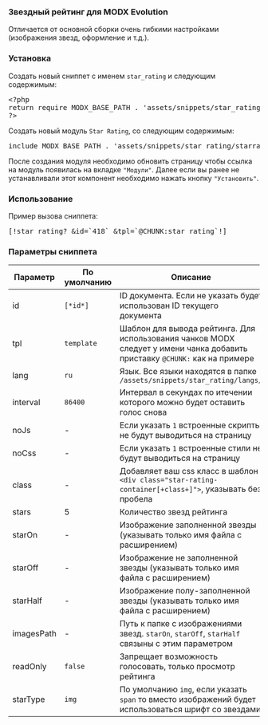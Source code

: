 
<meta http-equiv="Content-Type" content="text/html; charset=utf-8">
<h3>Звездный рейтинг для MODX Evolution </h3>
Отличается от основной сборки очень гибкими настройками (изображения звезд, оформление и т.д.).
<h3 class="sub-header">Установка<a class="pull-right" data-toggle="tooltip" data-placement="left" title="СКАЧАТЬ" href="assets/files/MODX-Evolution-Star-Rating-jquery.raty.zip.html"><i class="fa fa-lg fa-download"></i></a></h3>
<p>Создать новый сниппет с именем <code>star_rating</code> и следующим содержимым:</p>
<pre class="brush: php;">
&lt;?php
return require MODX_BASE_PATH . 'assets/snippets/star_rating/snippet.php';
?&gt;
</pre>
<p>Создать новый модуль <code>Star Rating</code>, со следующим содержимым:</p>
<pre class="brush: php;">
include MODX_BASE_PATH . 'assets/snippets/star_rating/starrating.module.php';
</pre>
<p>После создания модуля необходимо обновить страницу чтобы ссылка на модуль появилась на вкладке <code>"Модули"</code>. Далее если вы ранее не устанавливали этот компонент необходимо нажать кнопку <code>"Установить"</code>.</p>
<h3 class="sub-header">Использование</h3>
<p>Пример вызова сниппета:</p>
<pre class="brush: html;">
[!star_rating? &amp;id=`418` &amp;tpl=`@CHUNK:star_rating`!]
</pre>
<h3 class="sub-header">Параметры сниппета</h3>
<table class="table table-striped table-vcenter table-bordered table-condensed">
	<thead>
		<tr>
			<th>Параметр</th>
			<th class="text-center">По умолчанию</th>
			<th>Описание</th>
		</tr>
	</thead>
	<tbody>
		<tr>
			<td><span class="text-bold">id</span></td>
			<td class="text-center"><code>[*id*]</code></td>
			<td>ID документа. Если не указать будет использован ID текущего документа</td>
		</tr>
		<tr>
			<td><span class="text-bold">tpl</span></td>
			<td class="text-center"><code>template</code></td>
			<td>Шаблон для вывода рейтинга. Для использования чанков MODX следует у имени чанка добавить приставку <code>@CHUNK:</code> как на примере</td>
		</tr>
		<tr>
			<td><span class="text-bold">lang</span></td>
			<td class="text-center"><code>ru</code></td>
			<td>Язык. Все языки находятся в папке <code>/assets/snippets/star_rating/langs/</code></td>
		</tr>
		<tr>
			<td><span class="text-bold">interval</span></td>
			<td class="text-center"><code>86400</code></td>
			<td>Интервал в секундах по итечении которого можно будет оставить голос снова</td>
		</tr>
		<tr>
			<td><span class="text-bold">noJs</span></td>
			<td class="text-center">-</td>
			<td>Если указать <code>1</code> встроенные скрипты не будут выводиться на страницу</td>
		</tr>
		<tr>
			<td><span class="text-bold">noCss</span></td>
			<td class="text-center">-</td>
			<td>Если указать <code>1</code> встроенные стили не будут выводиться на страницу</td>
		</tr>
		<tr>
			<td><span class="text-bold">class</span></td>
			<td class="text-center">-</td>
			<td>Добавляет ваш css класс в шаблон <code>&lt;div class="star-rating-container[+class+]"&gt;</code>, указывать без пробела</td>
		</tr>
		<tr>
			<td><span class="text-bold">stars</span></td>
			<td class="text-center">5</td>
			<td>Количество звезд рейтинга</td>
		</tr>
		<tr>
			<td><span class="text-bold">starOn</span></td>
			<td class="text-center">-</td>
			<td>Изображение заполненной звезды (указывать только имя файла с расширением)</td>
		</tr>
		<tr>
			<td><span class="text-bold">starOff</span></td>
			<td class="text-center">-</td>
			<td>Изображение не заполненной звезды (указывать только имя файла с расширением)</td>
		</tr>
		<tr>
			<td><span class="text-bold">starHalf</span></td>
			<td class="text-center">-</td>
			<td>Изображение полу-заполненной звезды (указывать только имя файла с расширением)</td>
		</tr>
		<tr>
			<td><span class="text-bold">imagesPath</span></td>
			<td class="text-center">-</td>
			<td>Путь к папке с изображениями звезд. <code>starOn</code>, <code>starOff</code>, <code>starHalf</code> связыны с этим параметром</td>
		</tr>
		<tr>
			<td><span class="text-bold">readOnly</span></td>
			<td class="text-center"><code>false</code></td>
			<td>Запрещает возможность голосовать, только просмотр рейтинга</td>
		</tr>
		<tr>
			<td><span class="text-bold">starType</span></td>
			<td class="text-center"><code>img</code></td>
			<td>По умолчанию <code>img</code>, если указать <code>span</code> то вместо изображений будет использоваться шрифт со звездами</td>
		</tr>
	</tbody>
</table>